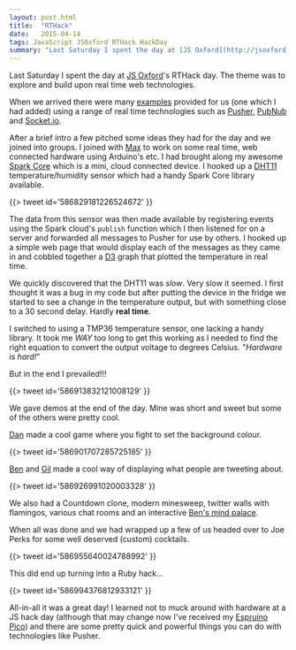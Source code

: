 ```yaml
---
layout: post.html
title:  "RTHack"
date:   2015-04-14
tags: JavaScript JSOxford RTHack HackDay
summary: "Last Saturday I spent the day at [JS Oxford](http://jsoxford.com)'s RTHack day. The theme was to explore and build upon real time web technologies. "
---
```


Last Saturday I spent the day at [JS Oxford](http://jsoxford.com)'s RTHack day. The theme was to explore and build upon real time web technologies.

When we arrived there were many [examples](https://github.com/jsoxford/RTHackPack) provided for us (one which I had added) using a range of real time technologies such as [Pusher](https://pusher.com/), [PubNub](https://www.pubnub.com/) and [Socket.io](http://socket.io/).

After a brief intro a few pitched some ideas they had for the day and we joined into groups. I joined with [Max](https://twitter.com/omgmog) to work on some real time, web connected hardware using Arduino's etc. I had brought along my awesome [Spark Core](https://store.spark.io/?product=spark-core) which is a mini, cloud connected device. I hooked up a [DHT11](http://www.adafruit.com/products/386) temperature/humidity sensor which had a handy Spark Core library available.

{{> tweet id='586829181226524672' }}

The data from this sensor was then made available by registering events using the Spark cloud's `publish` function which I then listened for on a server and forwarded all messages to Pusher for use by others. I hooked up a simple web page that would display each of the messages as they came in and cobbled together a [D3](http://d3js.org/) graph that plotted the temperature in real time.

We quickly discovered that the DHT11 was *slow*. Very slow it seemed. I first thought it was a bug in my code but after putting the device in the fridge we started to see a change in the temperature output, but with something close to a 30 second delay. Hardly **real time**.

I switched to using a TMP36 temperature sensor, one lacking a handy library. It took me *WAY* too long to get this working as I needed to find the right equation to convert the output voltage to degrees Celsius. "*Hardware is hard!*"

But in the end I prevailed!!!

{{> tweet id='586913832121008129' }}

We gave demos at the end of the day. Mine was short and sweet but some of the others were pretty cool.

[Dan](https://twitter.com/danielthepope) made a cool game where you fight to set the background colour.

{{> tweet id='586901707285725185' }}

[Ben](https://twitter.com/benjaminbenben) and [Gil](https://twitter.com/LuRsT) made a cool way of displaying what people are tweeting about.

{{> tweet id='586926991020003328' }}

We also had a Countdown clone, modern minesweep, twitter walls with flamingos, various chat rooms and an interactive [Ben's mind palace](http://www.bensmindpalace.co.uk/rt/).

When all was done and we had wrapped up a few of us headed over to Joe Perks for some well deserved (custom) cocktails.

{{> tweet id='586955640024788992' }}

This did end up turning into a Ruby hack...

{{> tweet id='586994376812933121' }}

All-in-all it was a great day! I learned not to muck around with hardware at a JS hack day (although that may change now I've received my [Espruino Pico](http://www.espruino.com/Pico)) and there are some pretty quick and powerful things you can do with technologies like Pusher.
